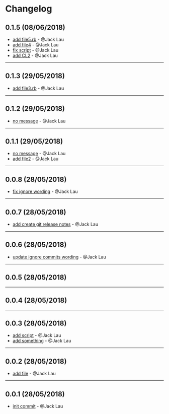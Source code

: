# Changelog

## 0.1.5 (08/06/2018)
- [add file5.rb](https://github.com/jacklau-neat/test-release-notes/commit/6302e5a939bfde399108805523f0b87fe7ea113e) - @Jack Lau
- [add file4](https://github.com/jacklau-neat/test-release-notes/commit/93d0f147ead039510eb898b3adeee9f15fb6c461) - @Jack Lau
- [fix script](https://github.com/jacklau-neat/test-release-notes/commit/f6adbecc6ea9ece7926dc2bd1a1aee4bbf5592de) - @Jack Lau
- [add CL2](https://github.com/jacklau-neat/test-release-notes/commit/c52be4c98f89edbd18e3b2cf10c203c3999fc8fb) - @Jack Lau

---

## 0.1.3 (29/05/2018)
- [add file3.rb](https://github.com/jacklau-neat/test-release-notes/commit/60fedebc4adaea9bd8332752ee4bd4fbc2770de8) - @Jack Lau

---

## 0.1.2 (29/05/2018)
- [no message](https://github.com/jacklau-neat/test-release-notes/commit/467008e197f6c6ba7a2f263cfdf5e4b893458ed1) - @Jack Lau

---

## 0.1.1 (29/05/2018)
- [no message](https://github.com/jacklau-neat/test-release-notes/commit/c68de403afa350eb159b80b4e30bc64ba098c13f) - @Jack Lau
- [add file2](https://github.com/jacklau-neat/test-release-notes/commit/70c4903949351209070d46f66ac5cac331f31847) - @Jack Lau

---

## 0.0.8 (28/05/2018)
- [fix ignore wording](https://github.com/jacklau-neat/test-release-notes/commit/4ee4ddcb6f4b4d6b38af70b0cd9a440a617d60d9) - @Jack Lau

---

## 0.0.7 (28/05/2018)
- [add create git release notes](https://github.com/jacklau-neat/test-release-notes/commit/4513c797988bebba899c9b9359629379cadbd758) - @Jack Lau

---

## 0.0.6 (28/05/2018)
- [update ignore commits wording](https://github.com/jacklau-neat/test-release-notes/commit/0511a9e7e567042a0d3f22dcc785b7b69992602d) - @Jack Lau

---

## 0.0.5 (28/05/2018)


---

## 0.0.4 (28/05/2018)


---

## 0.0.3 (28/05/2018)
- [add script](https://github.com/jacklau-neat/test-release-notes/commit/b1b57b3b3843b5891e01e417be72748f61b75166) - @Jack Lau
- [add something](https://github.com/jacklau-neat/test-release-notes/commit/3c5dd356181aeb3875f408dc99233b75e17ed30f) - @Jack Lau

---

## 0.0.2 (28/05/2018)
- [add file](https://github.com/jacklau-neat/test-release-notes/commit/4f3ff8c781a0f724e50eaffd70b4e616939a52d8) - @Jack Lau

---

## 0.0.1 (28/05/2018)
- [init commit](https://github.com/jacklau-neat/test-release-notes/commit/9d2840e5f9e6e9b12bc503504d694e0f49b61327) - @Jack Lau
